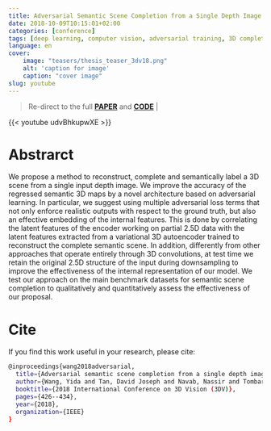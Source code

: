 ```yaml
---
title: Adversarial Semantic Scene Completion from a Single Depth Image
date: 2018-10-09T10:15:01+02:00
categories: [conference]
tags: [deep learning, computer vision, adversarial training, 3D completion, 3DV]
language: en
cover:
    image: "teasers/thesis_teaser_3dv18.png"
    alt: 'caption for image'
    caption: "cover image"
slug: youtube
---
```

> Re-direct to the full [**PAPER**](https://arxiv.org/pdf/1810.10901.pdf) and [**CODE**](https://github.com/wangyida/gan-depth-semantic3d) |

{{< youtube udvBhkupwXE >}}

# Abstrarct

We propose a method to reconstruct, complete and semantically label a 3D scene from a single input depth image. We improve the accuracy of the regressed semantic 3D maps by a novel architecture based on adversarial learning. In particular, we suggest using multiple adversarial loss terms that not only enforce realistic outputs with respect to the ground truth, but also an effective embedding of the internal features. This is done by correlating the latent features of the encoder working on partial 2.5D data with the latent features extracted from a variational 3D autoencoder trained to reconstruct the complete semantic scene.  In addition, differently from other approaches that operate entirely through 3D convolutions, at test time we retain the original 2.5D structure of the input during downsampling to improve the effectiveness of the internal representation of our model. We test our approach on the main benchmark datasets for semantic scene completion to qualitatively and quantitatively assess the effectiveness of our proposal.

# Cite 

If you find this work useful in your research, please cite:

```bash
@inproceedings{wang2018adversarial,
  title={Adversarial semantic scene completion from a single depth image},
  author={Wang, Yida and Tan, David Joseph and Navab, Nassir and Tombari, Federico},
  booktitle={2018 International Conference on 3D Vision (3DV)},
  pages={426--434},
  year={2018},
  organization={IEEE}
}
```

